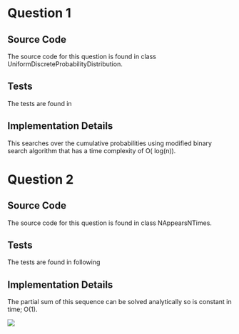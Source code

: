 # Question 1

## Source Code

The source code for this question is found in class UniformDiscreteProbabilityDistribution.

## Tests

The tests are found in

## Implementation Details

This searches over the cumulative probabilities using modified binary search algorithm that has a time complexity of O(
log(n)).

# Question 2

## Source Code

The source code for this question is found in class NAppearsNTimes.

## Tests

The tests are found in following

## Implementation Details

The partial sum of this sequence can be solved analytically so is constant in time; O(1).   

<img src="https://render.githubusercontent.com/render/math?math=e^{i %2B\pi} =x%2B1">






